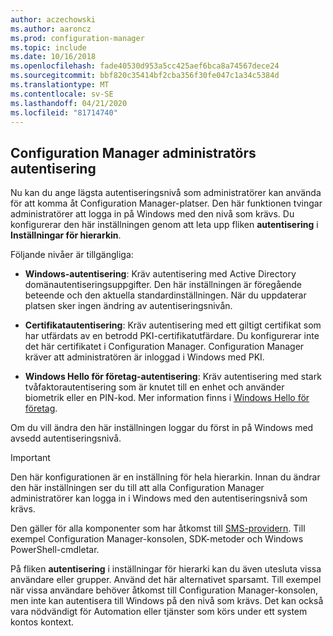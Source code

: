 ```yaml
---
author: aczechowski
ms.author: aaroncz
ms.prod: configuration-manager
ms.topic: include
ms.date: 10/16/2018
ms.openlocfilehash: fade40530d953a5cc425aef6bca8a74567dece24
ms.sourcegitcommit: bbf820c35414bf2cba356f30fe047c1a34c5384d
ms.translationtype: MT
ms.contentlocale: sv-SE
ms.lasthandoff: 04/21/2020
ms.locfileid: "81714740"
---
```

## <a name="configuration-manager-administrator-authentication"></a><a name="bkmk_auth"></a>Configuration Manager administratörs autentisering
<!--1357013-->

Nu kan du ange lägsta autentiseringsnivå som administratörer kan använda för att komma åt Configuration Manager-platser. Den här funktionen tvingar administratörer att logga in på Windows med den nivå som krävs. Du konfigurerar den här inställningen genom att leta upp fliken **autentisering** i **Inställningar för hierarkin**. 

Följande nivåer är tillgängliga:

- **Windows-autentisering**: Kräv autentisering med Active Directory domänautentiseringsuppgifter. Den här inställningen är föregående beteende och den aktuella standardinställningen. När du uppdaterar platsen sker ingen ändring av autentiseringsnivån.  

- **Certifikatautentisering**: Kräv autentisering med ett giltigt certifikat som har utfärdats av en betrodd PKI-certifikatutfärdare. Du konfigurerar inte det här certifikatet i Configuration Manager. Configuration Manager kräver att administratören är inloggad i Windows med PKI.  

- **Windows Hello för företag-autentisering**: Kräv autentisering med stark tvåfaktorautentisering som är knutet till en enhet och använder biometrik eller en PIN-kod. Mer information finns i [Windows Hello för företag](https://docs.microsoft.com/windows/security/identity-protection/hello-for-business/hello-identity-verification).  

Om du vill ändra den här inställningen loggar du först in på Windows med avsedd autentiseringsnivå. 

> [!Important]  
> Den här konfigurationen är en inställning för hela hierarkin. Innan du ändrar den här inställningen ser du till att alla Configuration Manager administratörer kan logga in i Windows med den autentiseringsnivå som krävs. 
> 
> Den gäller för alla komponenter som har åtkomst till [SMS-providern](../../../plan-design/hierarchy/plan-for-the-sms-provider.md). Till exempel Configuration Manager-konsolen, SDK-metoder och Windows PowerShell-cmdletar.  

På fliken **autentisering** i inställningar för hierarki kan du även utesluta vissa användare eller grupper. Använd det här alternativet sparsamt. Till exempel när vissa användare behöver åtkomst till Configuration Manager-konsolen, men inte kan autentisera till Windows på den nivå som krävs. Det kan också vara nödvändigt för Automation eller tjänster som körs under ett system kontos kontext.


